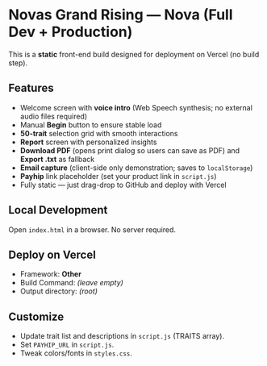 # Novas Grand Rising — Nova (Full Dev + Production)

This is a **static** front-end build designed for deployment on Vercel (no build step).

## Features
- Welcome screen with **voice intro** (Web Speech synthesis; no external audio files required)
- Manual **Begin** button to ensure stable load
- **50-trait** selection grid with smooth interactions
- **Report** screen with personalized insights
- **Download PDF** (opens print dialog so users can save as PDF) and **Export .txt** as fallback
- **Email capture** (client-side only demonstration; saves to `localStorage`)
- **Payhip** link placeholder (set your product link in `script.js`)
- Fully static — just drag-drop to GitHub and deploy with Vercel

## Local Development
Open `index.html` in a browser. No server required.

## Deploy on Vercel
- Framework: **Other**
- Build Command: *(leave empty)*
- Output directory: *(root)*

## Customize
- Update trait list and descriptions in `script.js` (TRAITS array).
- Set `PAYHIP_URL` in `script.js`.
- Tweak colors/fonts in `styles.css`.
